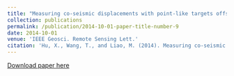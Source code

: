 ```yaml
---
title: "Measuring co-seismic displacements with point-like targets offset tracking"
collection: publications
permalink: /publication/2014-10-01-paper-title-number-9
date: 2014-10-01
venue: 'IEEE Geosci. Remote Sensing Lett.'
citation: 'Hu, X., Wang, T., and Liao, M. (2014). Measuring co-seismic displacements with point-like targets offset tracking, IEEE Geosci. Remote Sensing Lett. 11(1), 283 – 287'
---
```

[Download paper here](http://SARImgGeodesy.github.io/IEEE2014.pdf)
